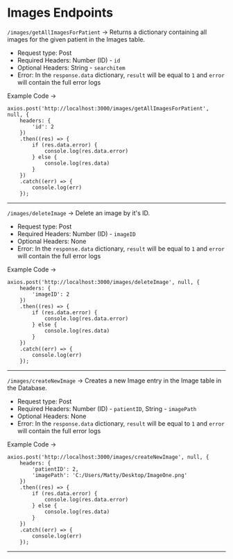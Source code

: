 # Images Endpoints

`/images/getAllImagesForPatient` -> Returns a dictionary containing all images for the given patient in the Images table.

- Request type: Post
- Required Headers: Number (ID) - `id`
- Optional Headers: String - `searchitem`
- Error: In the `response.data` dictionary, `result` will be equal to `1` and `error` will contain the full error logs

Example Code -> 
```
axios.post('http://localhost:3000/images/getAllImagesForPatient', null, {
    headers: {
        'id': 2
    })
    .then((res) => {
        if (res.data.error) {
            console.log(res.data.error)
        } else {
            console.log(res.data)
        }
    })
    .catch((err) => {
        console.log(err)
    });
```

----

`/images/deleteImage` -> Delete an image by it's ID.

- Request type: Post
- Required Headers: Number (ID) - `imageID`
- Optional Headers: None
- Error: In the `response.data` dictionary, `result` will be equal to `1` and `error` will contain the full error logs

Example Code -> 
```
axios.post('http://localhost:3000/images/deleteImage', null, {
    headers: {
        'imageID': 2
    })
    .then((res) => {
        if (res.data.error) {
            console.log(res.data.error)
        } else {
            console.log(res.data)
        }
    })
    .catch((err) => {
        console.log(err)
    });
```

----

`/images/createNewImage` -> Creates a new Image entry in the Image table in the Database.

- Request type: Post
- Required Headers: Number (ID) - `patientID`, String - `imagePath`
- Optional Headers: None
- Error: In the `response.data` dictionary, `result` will be equal to `1` and `error` will contain the full error logs

Example Code -> 
```
axios.post('http://localhost:3000/images/createNewImage', null, {
    headers: {
        'patientID': 2,
        'imagePath': 'C:/Users/Matty/Desktop/ImageOne.png'
    })
    .then((res) => {
        if (res.data.error) {
            console.log(res.data.error)
        } else {
            console.log(res.data)
        }
    })
    .catch((err) => {
        console.log(err)
    });
```

----